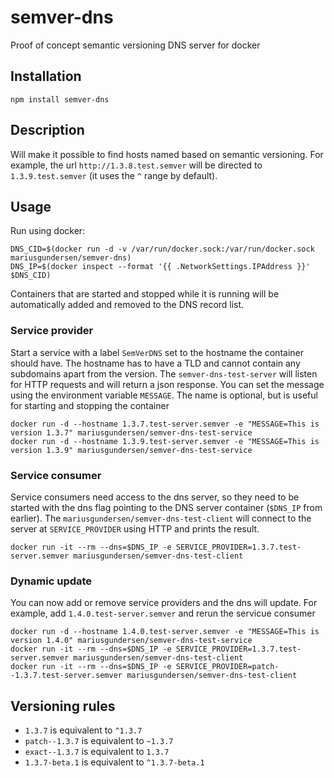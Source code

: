 # semver-dns

Proof of concept semantic versioning DNS server for docker

## Installation

```
npm install semver-dns
```

## Description
Will make it possible to find hosts named based on semantic versioning. For example, the url `http://1.3.8.test.semver` will be directed to `1.3.9.test.semver` (it uses the `^` range by default).

## Usage

Run using docker:

```
DNS_CID=$(docker run -d -v /var/run/docker.sock:/var/run/docker.sock mariusgundersen/semver-dns)
DNS_IP=$(docker inspect --format '{{ .NetworkSettings.IPAddress }}' $DNS_CID)
```

Containers that are started and stopped while it is running will be automatically added and removed to the DNS record list.

### Service provider
Start a service with a label `SemVerDNS` set to the hostname the container should have. The hostname has to have a TLD and cannot contain any subdomains apart from the version. The `semver-dns-test-server` will listen for HTTP requests and will return a json response. You can set the message using the environment variable `MESSAGE`. The name is optional, but is useful for starting and stopping the container

```
docker run -d --hostname 1.3.7.test-server.semver -e "MESSAGE=This is version 1.3.7" mariusgundersen/semver-dns-test-service
docker run -d --hostname 1.3.9.test-server.semver -e "MESSAGE=This is version 1.3.9" mariusgundersen/semver-dns-test-service
```

### Service consumer
Service consumers need access to the dns server, so they need to be started with the dns flag pointing to the DNS server container (`$DNS_IP` from earlier). The `mariusgundersen/semver-dns-test-client` will connect to the server at `SERVICE_PROVIDER` using HTTP and prints the result.

```
docker run -it --rm --dns=$DNS_IP -e SERVICE_PROVIDER=1.3.7.test-server.semver mariusgundersen/semver-dns-test-client
```

### Dynamic update
You can now add or remove service providers and the dns will update. For example, add `1.4.0.test-server.semver` and rerun the servicue consumer

```
docker run -d --hostname 1.4.0.test-server.semver -e "MESSAGE=This is version 1.4.0" mariusgundersen/semver-dns-test-service
docker run -it --rm --dns=$DNS_IP -e SERVICE_PROVIDER=1.3.7.test-server.semver mariusgundersen/semver-dns-test-client
docker run -it --rm --dns=$DNS_IP -e SERVICE_PROVIDER=patch--1.3.7.test-server.semver mariusgundersen/semver-dns-test-client
```

## Versioning rules

* `1.3.7` is equivalent to `^1.3.7`
* `patch--1.3.7` is equivalent to `~1.3.7`
* `exact--1.3.7` is equivalent to `1.3.7`
* `1.3.7-beta.1` is equivalent to `^1.3.7-beta.1`
